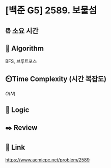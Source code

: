 # [백준 G5] 2589. 보물섬
 
## ⏰  **소요 시간**

## :pushpin: **Algorithm**
BFS, 브루트포스

## ⏲️**Time Complexity (시간 복잡도)**
$O(N)$

## :round_pushpin: **Logic**


## :black_nib: **Review**


## 📡 Link
https://www.acmicpc.net/problem/2589